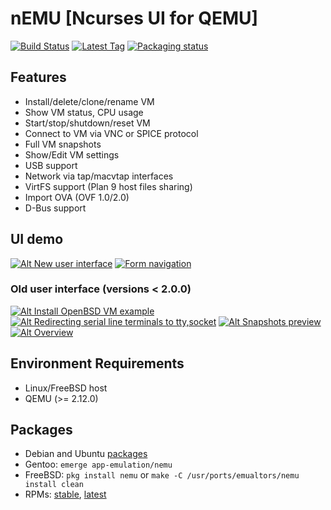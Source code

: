 # nEMU [Ncurses UI for QEMU]

[![Build Status](https://travis-ci.org/nemuTUI/nemu.svg?branch=master)](https://travis-ci.org/nemuTUI/nemu)
[![Latest Tag](https://img.shields.io/github/tag/nemuTUI/nemu.svg)](https://github.com/nemuTUI/nemu/tags)
[![Packaging status](https://repology.org/badge/tiny-repos/nemu.svg)](https://repology.org/project/nemu/versions)

## Features
 * Install/delete/clone/rename VM
 * Show VM status, CPU usage
 * Start/stop/shutdown/reset VM
 * Connect to VM via VNC or SPICE protocol
 * Full VM snapshots
 * Show/Edit VM settings
 * USB support
 * Network via tap/macvtap interfaces
 * VirtFS support (Plan 9 host files sharing)
 * Import OVA (OVF 1.0/2.0)
 * D-Bus support

## UI demo
[![Alt New user interface](https://img.youtube.com/vi/y8RT6-AF1BA/3.jpg)](https://www.youtube.com/watch?v=y8RT6-AF1BA)
[![Form navigation](https://img.youtube.com/vi/KuLLnyLbcyw/3.jpg)](https://www.youtube.com/watch?v=KuLLnyLbcyw)
### Old user interface (versions < 2.0.0)
[![Alt Install OpenBSD VM example](https://img.youtube.com/vi/GdqSk1cto50/1.jpg)](https://www.youtube.com/watch?v=GdqSk1cto50)
[![Alt Redirecting serial line terminals to tty,socket](https://img.youtube.com/vi/j5jeFa9Pl9E/1.jpg)](https://www.youtube.com/watch?v=j5jeFa9Pl9E)
[![Alt Snapshots preview](https://img.youtube.com/vi/lYkiolMg42Y/1.jpg)](https://www.youtube.com/watch?v=lYkiolMg42Y)
[![Alt Overview](https://img.youtube.com/vi/jOtCY--LEN8/1.jpg)](https://www.youtube.com/watch?v=jOtCY--LEN8)

## Environment Requirements
 * Linux/FreeBSD host
 * QEMU (>= 2.12.0)

## Packages
 * Debian and Ubuntu [packages](https://software.opensuse.org/download.html?project=home%3ASmartFinn%3AnEMU&package=nemu)
 * Gentoo: `emerge app-emulation/nemu`
 * FreeBSD: `pkg install nemu` or `make -C /usr/ports/emualtors/nemu install clean`
 * RPMs: [stable](https://copr.fedorainfracloud.org/coprs/grafin1992/nEMU/), [latest](https://copr.fedorainfracloud.org/coprs/grafin1992/nEMU-latest/)
